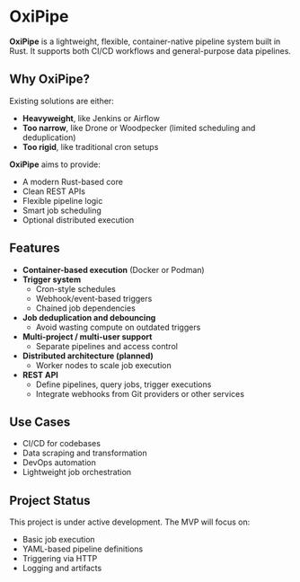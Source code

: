 # OxiPipe

**OxiPipe** is a lightweight, flexible, container-native pipeline system built in Rust. It supports both CI/CD workflows and general-purpose data pipelines.

## Why OxiPipe?

Existing solutions are either:

- **Heavyweight**, like Jenkins or Airflow
- **Too narrow**, like Drone or Woodpecker (limited scheduling and deduplication)
- **Too rigid**, like traditional cron setups

**OxiPipe** aims to provide:

- A modern Rust-based core
- Clean REST APIs
- Flexible pipeline logic
- Smart job scheduling
- Optional distributed execution

## Features

- **Container-based execution** (Docker or Podman)
- **Trigger system**
  - Cron-style schedules
  - Webhook/event-based triggers
  - Chained job dependencies
- **Job deduplication and debouncing**
  - Avoid wasting compute on outdated triggers
- **Multi-project / multi-user support**
  - Separate pipelines and access control
- **Distributed architecture (planned)**
  - Worker nodes to scale job execution
- **REST API**
  - Define pipelines, query jobs, trigger executions
  - Integrate webhooks from Git providers or other services

## Use Cases

- CI/CD for codebases
- Data scraping and transformation
- DevOps automation
- Lightweight job orchestration

## Project Status

This project is under active development. The MVP will focus on:
- Basic job execution
- YAML-based pipeline definitions
- Triggering via HTTP
- Logging and artifacts



